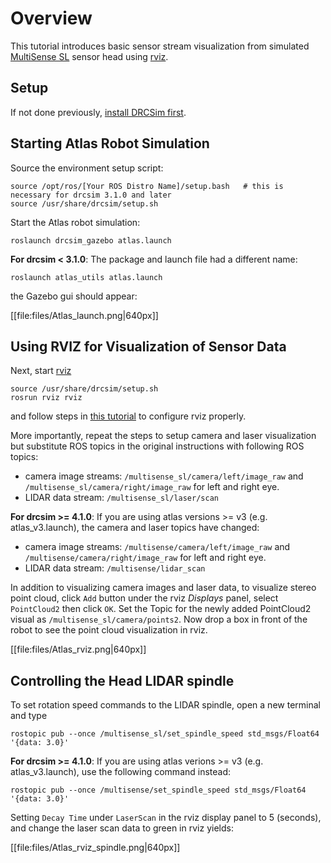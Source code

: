 # Overview

This tutorial introduces basic sensor stream visualization from simulated
[MultiSense SL](http://files.carnegierobotics.com/products/MultiSense_SL/MultiSense_SL_brochure.pdf) sensor head using [rviz](http://ros.org/wiki/rviz).

## Setup
If not done previously, [install DRCSim first](http://gazebosim.org/tutorials/?tut=drcsim_install).

## Starting Atlas Robot Simulation
Source the environment setup script:

    source /opt/ros/[Your ROS Distro Name]/setup.bash   # this is necessary for drcsim 3.1.0 and later
    source /usr/share/drcsim/setup.sh

Start the Atlas robot simulation:

    roslaunch drcsim_gazebo atlas.launch

**For drcsim < 3.1.0**: The package and launch file had a different name:

    roslaunch atlas_utils atlas.launch

the Gazebo gui should appear:

[[file:files/Atlas_launch.png|640px]]

## Using RVIZ for Visualization of Sensor Data

Next, start [rviz](http://ros.org/wiki/rviz)

    source /usr/share/drcsim/setup.sh
    rosrun rviz rviz

and follow steps in [this tutorial](http://gazebosim.org/tutorials?tut=drcsim_visualization&cat=drcsim) to configure rviz properly.

More importantly, repeat the steps to setup camera and laser visualization but substitute ROS topics in the original instructions with following ROS topics:

  - camera image streams: `/multisense_sl/camera/left/image_raw` and `/multisense_sl/camera/right/image_raw` for left and right eye.
  - LIDAR data stream: `/multisense_sl/laser/scan`

**For drcsim >= 4.1.0**: If you are using atlas versions >= v3 (e.g. atlas\_v3.launch), the camera and laser topics have changed:

  - camera image streams: `/multisense/camera/left/image_raw` and `/multisense/camera/right/image_raw` for left and right eye.
  - LIDAR data stream: `/multisense/lidar_scan`

In addition to visualizing camera images and laser data, to visualize stereo point cloud, click `Add` button under the rviz *Displays* panel, select `PointCloud2` then click `OK`.  Set the Topic for the newly added PointCloud2 visual as `/multisense_sl/camera/points2`.  Now drop a box in front of the robot to see the point cloud visualization in rviz.

[[file:files/Atlas_rviz.png|640px]]

## Controlling the Head LIDAR spindle ##

To set rotation speed commands to the LIDAR spindle, open a new terminal and type

    rostopic pub --once /multisense_sl/set_spindle_speed std_msgs/Float64 '{data: 3.0}'

**For drcsim >= 4.1.0**: If you are using atlas verions >= v3 (e.g. atlas\_v3.launch), use the following command instead:

    rostopic pub --once /multisense/set_spindle_speed std_msgs/Float64 '{data: 3.0}'

Setting `Decay Time` under `LaserScan` in the rviz display panel to 5 (seconds), and change the laser scan data to green in rviz yields:

[[file:files/Atlas_rviz_spindle.png|640px]]

